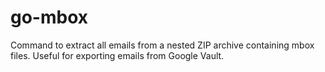 # go-mbox

Command to extract all emails from a nested ZIP archive containing mbox files.  Useful for exporting emails from Google Vault.